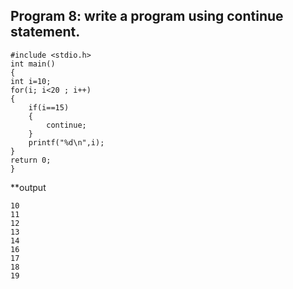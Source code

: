 ## Program 8: write a program using continue statement.
```
#include <stdio.h>
int main()
{
int i=10;
for(i; i<20 ; i++)
{
    if(i==15)
    {
        continue;
    }
    printf("%d\n",i);
}
return 0;
}
```
**output
```
10
11
12
13
14
16
17
18
19
```
